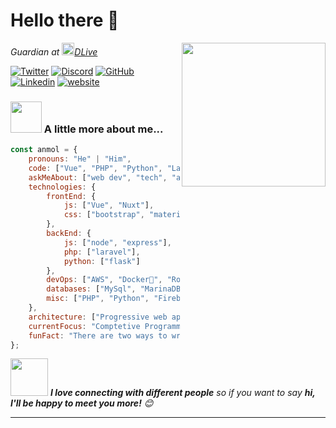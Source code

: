 # Hello there 👋
<img align='right' src="https://cdn.berksmbl.com/file/berksmbl/daftpunktocat-guy.gif" width="230">
<p><em>Guardian at <a href="https://dlive.tv"> <img src="https://dlive.tv/favicon.ico" width="20">DLive</a></em></p>

[![Twitter](https://img.shields.io/twitter/follow/berksmbl?label=BerkSMBL)](https://twitter.com/BerkSMBL)
[![Discord](https://img.shields.io/discord/463209936760078356?label=Discord&logo=discord&style=social)](https://discord.gg/7vy7QY9)
[![GitHub](https://img.shields.io/github/followers/berksmbl?label=BerkSMBL&style=social)](https://github.com/BerkSMBL)
[![Linkedin](https://img.shields.io/badge/-BerkSMBL-blue?style=flat-square&logo=Linkedin&logoColor=white&link=https://www.linkedin.com/in/berksmbl/)](https://linkedin.com/in/berksmbl/)
[![website](https://img.shields.io/badge/Website-46a2f1.svg?&style=flat-square&logo=Google-Chrome&logoColor=white&link=https://berksmbl.com/)](https://berksmbl.com/)

### <img src="https://media.giphy.com/media/VgCDAzcKvsR6OM0uWg/giphy.gif" width="50"> A little more about me...  

```javascript
const anmol = {
    pronouns: "He" | "Him",
    code: ["Vue", "PHP", "Python", "Laravel""],
    askMeAbout: ["web dev", "tech", "app dev", "photography"],
    technologies: {
        frontEnd: {
            js: ["Vue", "Nuxt"],
            css: ["bootstrap", "materialize", "vuetify"]
        },
        backEnd: {
            js: ["node", "express"],
            php: ["laravel"],
            python: ["flask"]
        },
        devOps: ["AWS", "Docker🐳", "Route53", "Nginx"],
        databases: ["MySql", "MarinaDB", "sqlite", "mongo"],
        misc: ["PHP", "Python", "Firebase", "Socket.IO"]
    },
    architecture: ["Progressive web applications", "Single page applications"],
    currentFocus: "Comptetive Programming using Larevel",
    funFact: "There are two ways to write error-free programs; only the third one works"
};
```

<img src="https://media.giphy.com/media/LnQjpWaON8nhr21vNW/giphy.gif" width="60"> <em><b>I love connecting with different people</b> so if you want to say <b>hi, I'll be happy to meet you more!</b> 😊</em>

---
